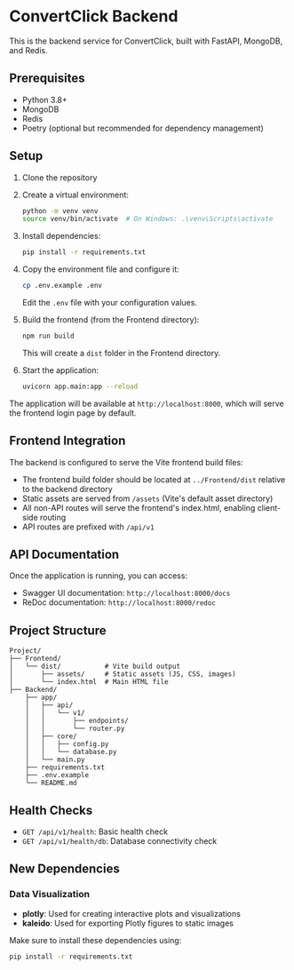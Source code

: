 # ConvertClick Backend

This is the backend service for ConvertClick, built with FastAPI, MongoDB, and Redis.

## Prerequisites

- Python 3.8+
- MongoDB
- Redis
- Poetry (optional but recommended for dependency management)

## Setup

1. Clone the repository
2. Create a virtual environment:
   ```bash
   python -m venv venv
   source venv/bin/activate  # On Windows: .\venv\Scripts\activate
   ```

3. Install dependencies:
   ```bash
   pip install -r requirements.txt
   ```

4. Copy the environment file and configure it:
   ```bash
   cp .env.example .env
   ```
   Edit the `.env` file with your configuration values.

5. Build the frontend (from the Frontend directory):
   ```bash
   npm run build
   ```
   This will create a `dist` folder in the Frontend directory.

6. Start the application:
   ```bash
   uvicorn app.main:app --reload
   ```

The application will be available at `http://localhost:8000`, which will serve the frontend login page by default.

## Frontend Integration

The backend is configured to serve the Vite frontend build files:
- The frontend build folder should be located at `../Frontend/dist` relative to the backend directory
- Static assets are served from `/assets` (Vite's default asset directory)
- All non-API routes will serve the frontend's index.html, enabling client-side routing
- API routes are prefixed with `/api/v1`

## API Documentation

Once the application is running, you can access:
- Swagger UI documentation: `http://localhost:8000/docs`
- ReDoc documentation: `http://localhost:8000/redoc`

## Project Structure

```
Project/
├── Frontend/
│   └── dist/           # Vite build output
│       ├── assets/     # Static assets (JS, CSS, images)
│       └── index.html  # Main HTML file
├── Backend/
    ├── app/
    │   ├── api/
    │   │   └── v1/
    │   │       ├── endpoints/
    │   │       └── router.py
    │   ├── core/
    │   │   ├── config.py
    │   │   └── database.py
    │   └── main.py
    ├── requirements.txt
    ├── .env.example
    └── README.md
```

## Health Checks

- `GET /api/v1/health`: Basic health check
- `GET /api/v1/health/db`: Database connectivity check

## New Dependencies

### Data Visualization
- **plotly**: Used for creating interactive plots and visualizations
- **kaleido**: Used for exporting Plotly figures to static images

Make sure to install these dependencies using:
```bash
pip install -r requirements.txt
``` 